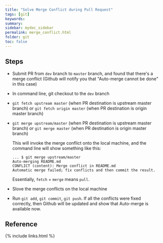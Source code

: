 ```yaml
---
title: "Solve Merge Conflict during Pull Request"
tags: [git]
keywords:
summary:
sidebar: mydoc_sidebar
permalink: merge_conflict.html
folder: git
toc: false
---
```


## Steps

* Submit PR from `dev` branch to `master` branch, and found that there's a merge conflict (Github will notify you that "Auto-merge cannot be done" in this case)

* In command line, git checkout to the `dev` branch

* `git fetch upstream master` (when PR destination is upstream master branch) or `git fetch origin master` (when PR destination is origin master branch)

* `git merge upstream/master` (when PR destination is upstream master branch) or `git merge master` (when PR destination is origin master branch)

  This will invoke the merge conflict onto the local machine, and the command line will show something like this:
  ```
  ... $ git merge upstream/master
  Auto-merging README.md
  CONFLICT (content): Merge conflict in README.md
  Automatic merge failed; fix conflicts and then commit the result.
  ```
  
  Essentially, `fetch` + `merge` means `pull`.

* Slove the merge conflicts on the local machine

* Run `git add`, `git commit`, `git push`. If all the conflicts were fixed correctly, then Github will be updated and show that Auto-merge is available now.

## Reference

{% include links.html %}
